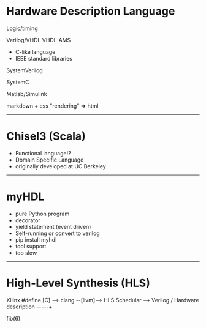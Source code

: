 # Hardware Description Language

Logic/timing

Verilog/VHDL
VHDL-AMS

- C-like language
- IEEE standard libraries

SystemVerilog

SystemC

Matlab/Simulink

markdown + css "rendering" => html

---

# Chisel3 (Scala)

- Functional language!?
- Domain Specific Language
- originally developed at UC Berkeley

---

# myHDL

- pure Python program
- decorator
- yield statement (event driven)
- Self-running or convert to verilog
- pip install myhdl
- tool support
- too slow

---

# High-Level Synthesis (HLS)

Xilinx
#define
[C] --> clang --[llvm]--> HLS Schedular --> Verilog
/
Hardware description -----+

fib(6)
